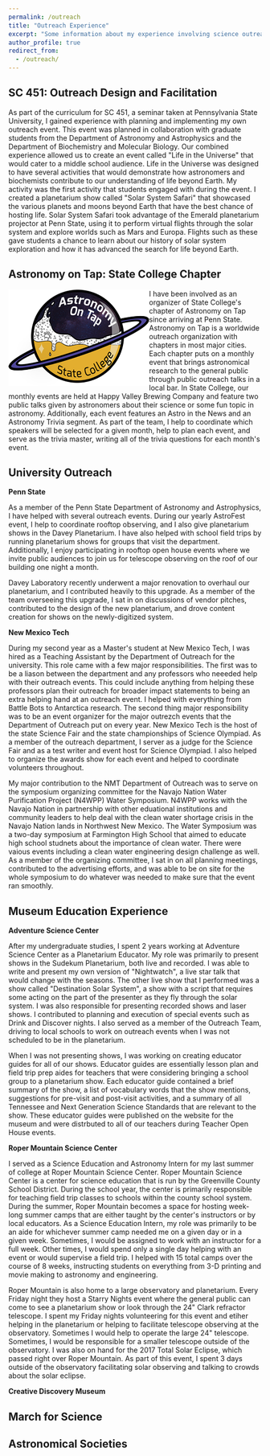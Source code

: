 ```yaml
---
permalink: /outreach
title: "Outreach Experience"
excerpt: "Some information about my experience involving science outreach."
author_profile: true
redirect_from: 
  - /outreach/
---
```


SC 451: Outreach Design and Facilitation
-----

As part of the curriculum for SC 451, a seminar taken at Pennsylvania State University, I gained experience with planning and implementing my own outreach event.
This event was planned in collaboration with graduate students from the Department of Astronomy and Astrophysics and the Department of Biochemistry and Molecular Biology.
Our combined experience allowed us to create an event called "Life in the Universe" that would cater to a middle school audience.
Life in the Universe was designed to have several activities that would demonstrate how astronomers and biochemists contribute to our understanding of life beyond Earth.
My activity was the first activity that students engaged with during the event.
I created a planetarium show called "Solar System Safari" that showcased the various planets and moons beyond Earth that have the best chance of hosting life.
Solar System Safari took advantage of the Emerald planetarium projector at Penn State, using it to perform virtual flights through the solar system and explore worlds such as Mars and Europa. 
Flights such as these gave students a chance to learn about our history of solar system exploration and how it has advanced the search for life beyond Earth.

Astronomy on Tap: State College Chapter
-----

<img align="left" src="/images/AoT Logo.png" alt="AOTSC Logo" width="280"/>
I have been involved as an organizer of State College's chapter of Astronomy on Tap since arriving at Penn State. Astronomy on Tap is a worldwide outreach organization with chapters in most major cities. Each chapter puts on a monthly event that brings astronomical research to the general public through public outreach talks in a local bar. In State College, our monthly events are held at Happy Valley Brewing Company and feature two public talks given by astronomers about their science or some fun topic in astronomy. Additionally, each event features an Astro in the News and an Astronomy Trivia segment. As part of the team, I help to coordinate which speakers will be selected for a given month, help to plan each event, and serve as the trivia master, writing all of the trivia questions for each month's event.

University Outreach
-----

**Penn State**

As a member of the Penn State Department of Astronomy and Astrophysics, I have helped with several outreach events. During our yearly AstroFest event, I help to coordinate rooftop observing, and I also give planetarium shows in the Davey Planetarium. I have also helped with school field trips by running planetarium shows for groups that visit the department. Additionally, I enjoy participating in rooftop open house events where we invite public audiences to join us for telescope observing on the roof of our building one night a month. 

Davey Laboratory recently underwent a major renovation to overhaul our planetarium, and I contributed heavily to this upgrade. As a member of the team overseeing this upgrade, I sat in on discussions of vendor pitches, contributed to the design of the new planetarium, and drove content creation for shows on the newly-digitized system. 

**New Mexico Tech**

During my second year as a Master's student at New Mexico Tech, I was hired as a Teaching Assistant by the Department of Outreach for the university. This role came with a few major responsibilities. The first was to be a liason between the department and any professors who neeeded help with their outreach events. This could include anything from helping these professors plan their outreach for broader impact statements to being an extra helping hand at an outreach event. I helped with everything from Battle Bots to Antarctica research. The second thing major responsibility was to be an event organizer for the major outrezch events that the Department of Outreach put on every year. New Mexico Tech is the host of the state Science Fair and the state championships of Science Olympiad. As a member of the outreach department, I server as a judge for the Science Fair and as a test writer and event host for Science Olympiad. I also helped to organize the awards show for each event and helped to coordinate volunteers throughout.

My major contribution to the NMT Department of Outreach was to serve on the symposium organizing committee for the Navajo Nation Water Purification Project (N4WPP) Water Symposium. N4WPP works with the Navajo Nation in partnership with other eduational institutions and community leaders to help deal with the clean water shortage crisis in the Navajo Nation lands in Northwest New Mexico. The Water Symposium was a two-day symposium at Farmington High School that aimed to educate high school studnets about the importance of clean water. There were vaious events including a clean water engineering design challenge as well. As a member of the organizing committee, I sat in on all planning meetings, contributed to the advertising efforts, and was able to be on site for the whole symposium to do whatever was needed to make sure that the event ran smoothly.


Museum Education Experience
-----

**Adventure Science Center**

After my undergraduate studies, I spent 2 years working at Adventure Science Center as a Planetarium Educator. My role was primarily to present shows in the Sudekum Planetarium, both live and recorded. I was able to write and present my own version of "Nightwatch", a live star talk that would change with the seasons. The other live show that I performed was a show called "Destination Solar System", a show with a script that requires some acting on the part of the presenter as they fly through the solar system. I was also responsible for presenting recorded shows and laser shows. I contributed to planning and execution of special events such as Drink and Discover nights. I also served as a member of the Outreach Team, driving to local schools to work on outreach events when I was not scheduled to be in the planetarium.

When I was not presenting shows, I was working on creating educator guides for all of our shows. Educator guides are essentially lesson plan and field trip prep aides for teachers that were considering bringing a school group to a planetarium show. Each educator guide contained a brief summary of the show, a list of vocabulary words that the show mentions, suggestions for pre-visit and post-visit activities, and a summary of all Tennessee and Next Generation Science Standards that are relevant to the show. These educator guides were published on the website for the museum and were distrbuted to all of our teachers during Teacher Open House events.

**Roper Mountain Science Center**

I served as a Science Education and Astronomy Intern for my last summer of college at Roper Mountain Science Center. Roper Mountain Science Center is a center for science education that is run by the Greenville County School District. During the school year, the center is primarily responsible for teaching field trip classes to schools within the county school system. During the summer, Roper Mountain becomes a space for hosting week-long summer camps that are either taught by the center's instructors or by local educators. As a Science Education Intern, my role was primarily to be an aide for whichever summer camp needed me on a given day or in a given week. Sometimes, I would be assigned to work with an instructor for a full week. Other times, I would spend only a single day helping with an event or would supervise a field trip. I helped with 15 total camps over the course of 8 weeks, instructing students on everything from 3-D printing and movie making to astronomy and engineering. 

Roper Mountain is also home to a large observatory and planetarium. Every Friday night they host a Starry Nights event where the general public can come to see a planetarium show or look through the 24" Clark refractor telescope. I spent my Friday nights volunteering for this event and etiher helping in the planetarium or helping to facilitate telescope observing at the observatory. Sometimes I would help to operate the large 24" telescope. Sometimes, I would be responsible for a smaller telescope outside of the observatory. I was also on hand for the 2017 Total Solar Eclipse, which passed right over Roper Mountain. As part of this event, I spent 3 days outside of the observatory facilitating solar observing and talking to crowds about the solar eclipse.

**Creative Discovery Museum**



March for Science
-----



Astronomical Societies
-----

